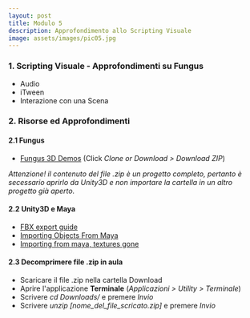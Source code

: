 ```yaml
---
layout: post
title: Modulo 5
description: Approfondimento allo Scripting Visuale
image: assets/images/pic05.jpg
---
```


<h3>1. Scripting Visuale - Approfondimenti su Fungus</h3>

<ul>
    <li>Audio</li>
    <li>iTween</li>
    <li>Interazione con una Scena</li>
</ul>

<h3>2. Risorse ed Approfondimenti</h3>

<h4>2.1 Fungus</h4>
<ul>
  <li><a href="https://github.com/marcosecchi/naba-labgamedesign-2016-fungus-demos" target="_blank">Fungus 3D Demos</a> (Click <em>Clone or Download > Download ZIP</em>)</li>
</ul>

<em>Attenzione! il contenuto del file .zip è un progetto completo, pertanto è secessario aprirlo da Unity3D e non importare la cartella in un altro progetto già aperto.</em>

<h4>2.2 Unity3D e Maya</h4>
<ul>
  <li><a href="https://docs.unity3d.com/Manual/HOWTO-exportFBX.html" target="_blank">FBX export guide</a></li>
  <li><a href="https://docs.unity3d.com/Manual/HOWTO-ImportObjectMaya.html" target="_blank">Importing Objects From Maya</a></li>
  <li><a href="http://answers.unity3d.com/questions/47733/importing-from-maya-textures-gone.html" target="_blank">Importing from maya, textures gone</a></li>
</ul>

<h4>2.3 Decomprimere file .zip in aula</h4>
<ul>
  <li>Scaricare il file .zip nella cartella Download</li>
  <li>Aprire l'applicazione <strong>Terminale</strong> (<em>Applicazioni > Utility > Terminale</em>)</li>
  <li>Scrivere <em>cd Downloads/</em> e premere <em>Invio</em></li>
  <li>Scrivere <em>unzip [nome_del_file_scricato.zip]</em> e premere <em>Invio</em></li>
</ul>

